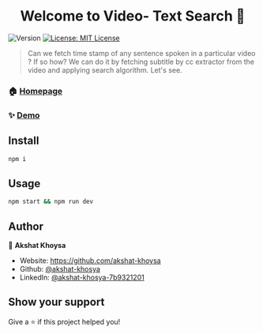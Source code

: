 <h1 align="center">Welcome to Video- Text Search 👋</h1>
<p>
  <img alt="Version" src="https://img.shields.io/badge/version-1.0-blue.svg?cacheSeconds=2592000" />
  <a href="#" target="_blank">
    <img alt="License: MIT License" src="https://img.shields.io/badge/License-MIT License-yellow.svg" />
  </a>
</p>

> Can we fetch time stamp of any sentence spoken in a particular video ? If so how? We can do it by fetching subtitle by cc extractor from the video and applying search algorithm. Let's see.

### 🏠 [Homepage](https://github.com/akshat-khosya/video-text-search)

### ✨ [Demo](https://github.com/akshat-khosya/video-text-search)

## Install

```sh
npm i
```

## Usage

```sh
npm start && npm run dev
```

## Author

👤 **Akshat Khoysa**

* Website: https://github.com/akshat-khoysa
* Github: [@akshat-khosya](https://github.com/akshat-khosya)
* LinkedIn: [@akshat-khosya-7b9321201](https://linkedin.com/in/akshat-khosya-7b9321201)

## Show your support

Give a ⭐️ if this project helped you!


